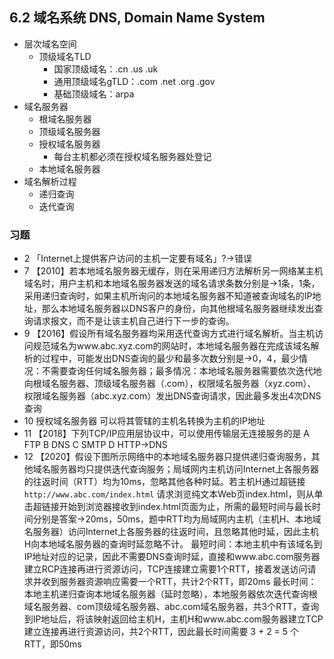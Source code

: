 ## 6.2 域名系统 DNS, Domain Name System
- 层次域名空间
    - 顶级域名TLD
        - 国家顶级域名：.cn .us .uk
        - 通用顶级域名gTLD：.com .net .org .gov
        - 基础顶级域名：arpa
- 域名服务器
    - 根域名服务器
    - 顶级域名服务器
    - 授权域名服务器
        - 每台主机都必须在授权域名服务器处登记
    - 本地域名服务器
- 域名解析过程
    - 递归查询 
    - 迭代查询
### 习题
- 2 「Internet上提供客户访问的主机一定要有域名」?→错误
- 7 【2010】若本地域名服务器无缓存，则在采用递归方法解析另一网络某主机域名时，用户主机和本地域名服务器发送的域名请求条数分别是→1条，1条，采用递归查询时，如果主机所询问的本地域名服务器不知道被查询域名的IP地址，那么本地域名服务器以DNS客户的身份，向其他根域名服务器继续发出查询请求报文，而不是让该主机自己进行下一步的查询。
- 9 【2016】假设所有域名服务器均采用迭代查询方式进行域名解析。当主机访问规范域名为www.abc.xyz.com的网站时，本地域名服务器在完成该域名解析的过程中，可能发出DNS查询的最少和最多次数分别是→0，4，最少情况：不需要查询任何域名服务器；最多情况：本地域名服务器需要依次迭代地向根域名服务器、顶级域名服务器（.com），权限域名服务器（xyz.com）、权限域名服务器（abc.xyz.com）发出DNS查询请求，因此最多发出4次DNS查询
- 10 授权域名服务器 可以将其管辖的主机名转换为主机的IP地址
- 11 【2018】下列TCP/IP应用层协议中，可以使用传输层无连接服务的是
A FTP
B DNS
C SMTP
D HTTP→DNS
- 12 【2020】假设下图所示网络中的本地域名服务器只提供递归查询服务，其他域名服务器均只提供迭代查询服务；局域网内主机访问Internet上各服务器的往返时间（RTT）均为10ms，忽略其他各种时延。若主机H通过超链接`http://www.abc.com/index.html` 请求浏览纯文本Web页index.html，则从单击超链接开始到浏览器接收到index.html页面为止，所需的最短时间与最长时间分别是![]()答案→20ms，50ms，题中RTT均为局域网内主机（主机H、本地域名服务器）访问Internet上各服务器的往返时间，且忽略其他时延，因此主机H向本地域名服务器的查询时延忽略不计。
最短时间：本地主机中有该域名到IP地址对应的记录，因此不需要DNS查询时延，直接和www.abc.com服务器建立RCP连接再进行资源访问，TCP连接建立需要1个RTT，接着发送访问请求并收到服务器资源响应需要一个RTT，共计2个RTT，即20ms
最长时间：本地主机递归查询本地域名服务器（延时忽略），本地服务器依次迭代查询根域名服务器、com顶级域名服务器、abc.com域名服务器，共3个RTT，查询到IP地址后，将该映射返回给主机H，主机H和www.abc.com服务器建立TCP建立连接再进行资源访问，共2个RTT，因此最长时间需要 3 + 2 = 5 个RTT，即50ms
